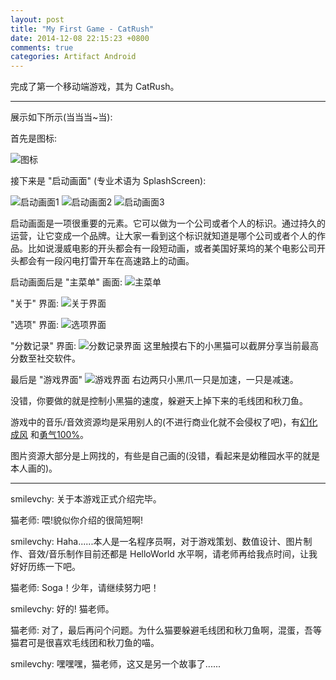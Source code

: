 ```yaml
---
layout: post
title: "My First Game - CatRush"
date: 2014-12-08 22:15:23 +0800
comments: true
categories: Artifact Android
---
```


完成了第一个移动端游戏，其为 CatRush。

<!-- more -->

---

展示如下所示(当当当~当): 

首先是图标:

![图标](/images/artifacts/catrush/icon.png)


接下来是 "启动画面" (专业术语为 SplashScreen):

![启动画面1](/images/artifacts/catrush/splash_scene_1.png)
![启动画面2](/images/artifacts/catrush/splash_scene_2.png)
![启动画面3](/images/artifacts/catrush/splash_scene_3.png)

启动画面是一项很重要的元素。它可以做为一个公司或者个人的标识。通过持久的运营，让它变成一个品牌。让大家一看到这个标识就知道是哪个公司或者个人的作品。比如说漫威电影的开头都会有一段短动画，或者美国好莱坞的某个电影公司开头都会有一段闪电打雷开车在高速路上的动画。


启动画面后是 "主菜单" 画面:
![主菜单](/images/artifacts/catrush/main_menu_scene.png)


"关于" 界面:
![关于界面](/images/artifacts/catrush/about_scene.png)


"选项" 界面:
![选项界面](/images/artifacts/catrush/option_scene.png)


"分数记录" 界面:
![分数记录界面](/images/artifacts/catrush/score_scene.png)
这里触摸右下的小黑猫可以截屏分享当前最高分数至社交软件。


最后是 "游戏界面"
![游戏界面](/images/artifacts/catrush/game_scene.png)
右边两只小黑爪一只是加速，一只是减速。

没错，你要做的就是控制小黑猫的速度，躲避天上掉下来的毛线团和秋刀鱼。

游戏中的音乐/音效资源均是采用别人的(不进行商业化就不会侵权了吧)，有[幻化成风](http://zh.wikipedia.org/zh/%E5%B9%BB%E5%8C%96%E6%88%90%E9%A3%8E) 和[勇气100%](http://zh.wikipedia.org/zh/%E5%8B%87%E6%B0%A3100%25)。

图片资源大部分是上网找的，有些是自己画的(没错，看起来是幼稚园水平的就是本人画的)。

---

smilevchy: 关于本游戏正式介绍完毕。

猫老师: 喂!貌似你介绍的很简短啊!

smilevchy: Haha......本人是一名程序员啊，对于游戏策划、数值设计、图片制作、音效/音乐制作目前还都是 HelloWorld 水平啊，请老师再给我点时间，让我好好历练一下吧。

猫老师: Soga！少年，请继续努力吧！

smilevchy: 好的! 猫老师。

猫老师: 对了，最后再问个问题。为什么猫要躲避毛线团和秋刀鱼啊，混蛋，吾等猫君可是很喜欢毛线团和秋刀鱼的喵。

smilevchy: 嘿嘿嘿，猫老师，这又是另一个故事了......










